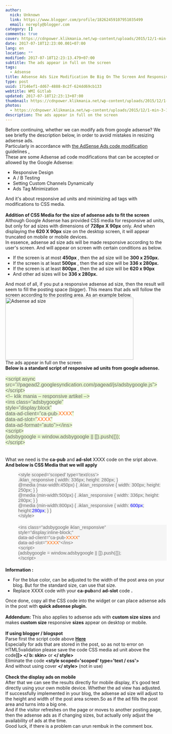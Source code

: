 ```yaml
---
author:
  nick: Unknown
  link: https://www.blogger.com/profile/18262459107951035499
  email: noreply@blogger.com
category: []
comments: true
cover: https://cdnpower.klikmania.net/wp-content/uploads/2015/12/1-min-3-1024x499.png
date: 2017-07-18T12:23:00.001+07:00
lang: en
location: ""
modified: 2017-07-18T12:23:13.479+07:00
subtitle: The ads appear in full on the screen
tags:
  - Adsense
title: Adsense Ads Size Modification Be Big On The Screen And Responsive
type: post
uuid: 17146ef1-dd67-4888-8c2f-624dd69cb133
webtitle: WMI Gitlab
updated: 2017-07-18T12:23:13+07:00
thumbnail: https://cdnpower.klikmania.net/wp-content/uploads/2015/12/1-min-3-1024x499.png
photos:
  - https://cdnpower.klikmania.net/wp-content/uploads/2015/12/1-min-3-1024x499.png
description: The ads appear in full on the screen
---
```


Before continuing, whether we can modify ads from google adsense? We see briefly the description below, in order to avoid mistakes in resizing adsense ads.<br>Particularly in accordance with <a href="https://translate.googleusercontent.com/translate_c?depth=1&amp;nv=1&amp;rurl=translate.google.com&amp;sl=id&amp;sp=nmt4&amp;tl=en&amp;u=https://support.google.com/adsense/answer/1354736%3Fhl%3Did&amp;usg=ALkJrhg7W6HYwc4YikKo-r1JeOBv1G676A" target="_blank" rel="noopener noreferer nofollow"> the AdSense Ads code modification </a> guidelines <a href="https://translate.googleusercontent.com/translate_c?depth=1&amp;nv=1&amp;rurl=translate.google.com&amp;sl=id&amp;sp=nmt4&amp;tl=en&amp;u=https://support.google.com/adsense/answer/1354736%3Fhl%3Did&amp;usg=ALkJrhg7W6HYwc4YikKo-r1JeOBv1G676A" target="_blank" rel="noopener noreferer nofollow"> . </a><br>These are some Adsense ad code modifications that can be accepted or allowed by the Google Adsense:<br><ul><li> Responsive Design </li><li> A / B Testing </li><li> Setting Custom Channels Dynamically </li><li> Ads Tag Minimization </li></ul>And it's about responsive ad units and minimizing ad tags with modifications to CSS media.<br><br><strong> Addition of CSS Media for the size of adsense ads to fit the screen </strong><br>Although Google Adsense has provided CSS media for responsive ad units, but only for ad sizes with dimensions of <strong>728px X 90px</strong> only. And when displaying the <strong>620 X 90px</strong> size on the desktop screen, it will appear truncated on mobile or mobile devices.<br>In essence, adsense ad size ads will be made responsive according to the user's screen. And will appear on screen with certain conditions as below.<br><ul><li> If the screen is at most <strong>450px</strong> , then the ad size will be <strong>300 x 250px.</strong> </li><li> If the screen is at least <strong>500px</strong> , then the ad size will be <strong>336 x 280px.</strong> </li><li> If the screen is at least <strong>800px</strong> , then the ad size will be <strong>620 x 90px</strong> </li><li> And other ad sizes will be <strong>336 x 280px.</strong> </li></ul>And most of all, if you put a responsive adsense ad size, then the result will seem to fill the posting space (bigger). This means that ads will follow the screen according to the posting area. As an example below.<br><div id="attachment_1476"><a href="http://www.klikmania.net/wp-content/uploads/2015/12/1-min-3.png" rel="noopener noreferer nofollow"> <img alt="Adsense ad size" height="194" src="https://cdnpower.klikmania.net/wp-content/uploads/2015/12/1-min-3-1024x499.png" width="400"> </a> <br>The ads appear in full on the screen </div><strong> Below is a standard script of responsive ad units from google adsense. </strong><br><strong><br></strong><span style="background-color: #eaf9d4; color: #686868; font-family: &quot;verdana&quot; , &quot;geneva&quot; , sans-serif; font-size: 16px;">&lt;script async src=”//pagead2.googlesyndication.com/pagead/js/adsbygoogle.js”&gt;&lt;/script&gt;</span><br><span style="background-color: #eaf9d4; color: #686868; font-family: &quot;verdana&quot; , &quot;geneva&quot; , sans-serif; font-size: 16px;">&lt;!– klik mania – responsive artikel –&gt;</span><br><span style="background-color: #eaf9d4; color: #686868; font-family: &quot;verdana&quot; , &quot;geneva&quot; , sans-serif; font-size: 16px;">&lt;ins class=”adsbygoogle”</span><br><span style="background-color: #eaf9d4; color: #686868; font-family: &quot;verdana&quot; , &quot;geneva&quot; , sans-serif; font-size: 16px;">style=”display:block”</span><br><span style="background-color: #eaf9d4; color: #686868; font-family: &quot;verdana&quot; , &quot;geneva&quot; , sans-serif; font-size: 16px;">data-ad-client=”ca-pub-</span><span style="border: 0px; color: #ff6600; font-family: &quot;verdana&quot; , &quot;geneva&quot; , sans-serif; font-size: 16px; font-stretch: inherit; line-height: inherit; margin: 0px; padding: 0px; vertical-align: baseline;">XXXX</span><span style="background-color: #eaf9d4; color: #686868; font-family: &quot;verdana&quot; , &quot;geneva&quot; , sans-serif; font-size: 16px;">”</span><br><span style="background-color: #eaf9d4; color: #686868; font-family: &quot;verdana&quot; , &quot;geneva&quot; , sans-serif; font-size: 16px;">data-ad-slot=”</span><span style="border: 0px; color: #ff6600; font-family: &quot;verdana&quot; , &quot;geneva&quot; , sans-serif; font-size: 16px; font-stretch: inherit; line-height: inherit; margin: 0px; padding: 0px; vertical-align: baseline;">XXXX</span><span style="background-color: #eaf9d4; color: #686868; font-family: &quot;verdana&quot; , &quot;geneva&quot; , sans-serif; font-size: 16px;">”</span><br><span style="background-color: #eaf9d4; color: #686868; font-family: &quot;verdana&quot; , &quot;geneva&quot; , sans-serif; font-size: 16px;">data-ad-format=”auto”&gt;&lt;/ins&gt;</span><br><span style="background-color: #eaf9d4; color: #686868; font-family: &quot;verdana&quot; , &quot;geneva&quot; , sans-serif; font-size: 16px;">&lt;script&gt;</span><br><span style="background-color: #eaf9d4; color: #686868; font-family: &quot;verdana&quot; , &quot;geneva&quot; , sans-serif; font-size: 16px;">(adsbygoogle = window.adsbygoogle || []).push({});</span><br><span style="background-color: #eaf9d4; color: #686868; font-family: &quot;verdana&quot; , &quot;geneva&quot; , sans-serif; font-size: 16px;">&lt;/script&gt;</span><br><span style="background-color: #eaf9d4; color: #686868; font-family: &quot;verdana&quot; , &quot;geneva&quot; , sans-serif; font-size: 16px;"><br></span><br><div><ins id="aswift_3_expand"><ins id="aswift_3_anchor"></ins></ins></div>What we need is the <strong>ca-pub</strong> and <strong>ad-slot</strong> XXXX code on the sript above.<br><strong>And below is CSS Media that we will apply</strong><br><div> <dl><dt> </dt><dd><span style="background-color: rgba(0 , 0 , 0 , 0.03); color: #686868; font-family: &quot;verdana&quot; , &quot;geneva&quot; , sans-serif; font-size: 14.4px;">&lt;style scoped=’scoped’ type=’text/css’&gt;</span><br><span style="background-color: rgba(0 , 0 , 0 , 0.03); color: #686868; font-family: &quot;verdana&quot; , &quot;geneva&quot; , sans-serif; font-size: 14.4px;">.iklan_responsive { width: 336px; height: 280px; }</span><br><span style="background-color: rgba(0 , 0 , 0 , 0.03); color: #686868; font-family: &quot;verdana&quot; , &quot;geneva&quot; , sans-serif; font-size: 14.4px;">@media (max-width:450px) { .iklan_responsive { width: 300px; height: 250px; } }</span><br><span style="background-color: rgba(0 , 0 , 0 , 0.03); color: #686868; font-family: &quot;verdana&quot; , &quot;geneva&quot; , sans-serif; font-size: 14.4px;">@media (min-width:500px) { .iklan_responsive { width: 336px; height: 280px; } }</span><br><span style="background-color: rgba(0 , 0 , 0 , 0.03); color: #686868; font-family: &quot;verdana&quot; , &quot;geneva&quot; , sans-serif; font-size: 14.4px;">@media (min-width:800px) { .iklan_responsive { width:&nbsp;</span><span style="background-color: rgba(0 , 0 , 0 , 0.03); border: 0px; color: blue; font-family: &quot;verdana&quot; , &quot;geneva&quot; , sans-serif; font-size: 14.4px; font-stretch: inherit; line-height: inherit; margin: 0px; padding: 0px; vertical-align: baseline;">600px</span><span style="background-color: rgba(0 , 0 , 0 , 0.03); color: #686868; font-family: &quot;verdana&quot; , &quot;geneva&quot; , sans-serif; font-size: 14.4px;">; height:</span><span style="background-color: rgba(0 , 0 , 0 , 0.03); border: 0px; color: blue; font-family: &quot;verdana&quot; , &quot;geneva&quot; , sans-serif; font-size: 14.4px; font-stretch: inherit; line-height: inherit; margin: 0px; padding: 0px; vertical-align: baseline;">280px</span><span style="background-color: rgba(0 , 0 , 0 , 0.03); color: #686868; font-family: &quot;verdana&quot; , &quot;geneva&quot; , sans-serif; font-size: 14.4px;">; } }</span><br><span style="background-color: rgba(0 , 0 , 0 , 0.03); color: #686868; font-family: &quot;verdana&quot; , &quot;geneva&quot; , sans-serif; font-size: 14.4px;">&lt;/style&gt;</span><br><div style="background-color: rgba(0, 0, 0, 0.03); border: 0px; color: #686868; font-family: Verdana, Geneva, sans-serif; font-size: 14.4px; font-stretch: inherit; font-variant-numeric: inherit; line-height: inherit; margin-bottom: 20px; padding: 0px; vertical-align: baseline;"></div><div style="background-color: rgba(0, 0, 0, 0.03); border: 0px; color: #686868; font-family: Verdana, Geneva, sans-serif; font-size: 14.4px; font-stretch: inherit; font-variant-numeric: inherit; line-height: inherit; margin-bottom: 20px; padding: 0px; vertical-align: baseline;">&lt;ins class=”adsbygoogle iklan_responsive”<br>style=”display:inline-block;”<br>data-ad-client=”ca-pub-<span style="border: 0px; color: #ff6600; font-family: inherit; font-size: inherit; font-stretch: inherit; font-style: inherit; font-variant: inherit; font-weight: inherit; line-height: inherit; margin: 0px; padding: 0px; vertical-align: baseline;">XXXX</span>”<br>data-ad-slot=”<span style="border: 0px; color: #ff6600; font-family: inherit; font-size: inherit; font-stretch: inherit; font-style: inherit; font-variant: inherit; font-weight: inherit; line-height: inherit; margin: 0px; padding: 0px; vertical-align: baseline;">XXXX</span>“&lt;/ins&gt;<br>&lt;script&gt;<br>(adsbygoogle = window.adsbygoogle || []).push({});<br>&lt;/script&gt;</div></dd> </dl></div><strong>Information :</strong><br><ul><li> For the blue color, can be adjusted to the width of the post area on your blog. But for the standard size, can use that size. </li><li>Replace XXXX code with your <strong>ca-pub</strong>and <strong>ad-slot</strong> code <strong>.</strong> </li></ul>Once done, copy all the CSS code into the widget or can place adsense ads in the post with <strong>quick adsense plugin.</strong><br><strong><br></strong><strong>Addendum:</strong> This also applies to adsense ads with <strong>custom size sizes</strong> and makes <strong>custom size</strong> responsive <strong>sizes</strong> appear on desktop or mobile.<br><br><strong>If using blogger / blogspot</strong><br>Parse first the script code above <strong> <a href="https://translate.googleusercontent.com/translate_c?depth=1&amp;nv=1&amp;rurl=translate.google.com&amp;sl=id&amp;sp=nmt4&amp;tl=en&amp;u=http://www.blogcrowds.com/resources/parse_html.php&amp;usg=ALkJrhip4-SemctqX18gHHvZTLzTdOY5Gg" target="_blank" rel="noopener noreferer nofollow"> Here </a> </strong><br>Especially for ads that are stored in the post, so as not to error on HTML5validation please save the code CSS media ad unit above the code<strong>]]&gt; &lt;/ b: skin&gt;</strong> or <strong>&lt;/ style&gt;</strong><br>Eliminate the code <strong>&lt;style scoped='scoped' type='text / css'&gt;</strong><br>And without using cover <strong>&lt;/ style&gt;</strong> (not in use)<br><br><strong>Check the display ads on mobile</strong><br>After that we can see the results directly for mobile display, it's good test directly using your own mobile device. Whether the ad view has adjusted.<br>If successfully implemented in your blog, the adsense ad size will adjust to the height and width of the post area screen.So as if the ad fills the post area and turns into a big one.<br>And if the visitor refreshes on the page or moves to another posting page, then the adsense ads as if changing sizes, but actually only adjust the availability of ads at the time.<br>Good luck, if there is a problem can urun rembuk in the comment box.<script>document.querySelectorAll("pre,code");
  pretext.forEach(function (el) {
    el.classList.toggle("notranslate", true);
  });</script><script>document.querySelectorAll("pre,code");
  pretext.forEach(function (el) {
    el.classList.toggle("notranslate", true);
  });</script><script>document.querySelectorAll("pre,code");
  pretext.forEach(function (el) {
    el.classList.toggle("notranslate", true);
  });</script>